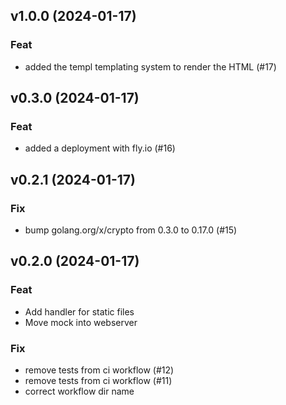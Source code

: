 ## v1.0.0 (2024-01-17)

### Feat

- added the templ templating system to render the HTML (#17)

## v0.3.0 (2024-01-17)

### Feat

- added a deployment with fly.io (#16)

## v0.2.1 (2024-01-17)

### Fix

- bump golang.org/x/crypto from 0.3.0 to 0.17.0 (#15)

## v0.2.0 (2024-01-17)

### Feat

- Add handler for static files
- Move mock into webserver

### Fix

- remove tests from ci workflow (#12)
- remove tests from ci workflow (#11)
- correct workflow dir name
